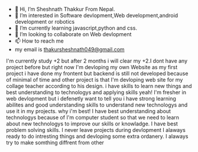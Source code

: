 - 👋 Hi, I’m Sheshnath Thakkur From Nepal.
- 👀 I’m interested in Software devlopment,Web development,android development or robotics
- 🌱 I’m currently learning javascript,python and css.
- 💞️ I’m looking to collaborate on Web devlopment
- 📫 How to reach me
- my email is thakursheshnath049@gmail.com
  

<!---
sheshnath923/sheshnath923 is a ✨ special ✨ repository because its `README.md` (this file) appears on your GitHub profile.
You can click the Preview link to take a look at your changes.
--->
I'm currently study +2 but after 2 months i will clear my +2.I dont have any project before but right now I'm devloping my own Website as my first project i have done my frontent but backend is still not developed because of minimal of time and other project is that
I'm devloping web site for my collage teacher according  to his design.
i have skills to learn new things and best understanding to technologys and applying skills
yeah! I'm fresher in web devlopment but i defenetly want to tell you i have strong learning abilites and good understanding skills to understand new technologys and use it in my projects.
why i'm best!
I have best understanding about technologys because of I'm computer student so that we need to learn about new technologys to improve our skills or knowladge.
I have best problem solving skills.
I never leave projects during devlopment 
I alaways ready to do intresting things and devloping some extra ordanery.
I alaways try to make somthing diffrent from other

